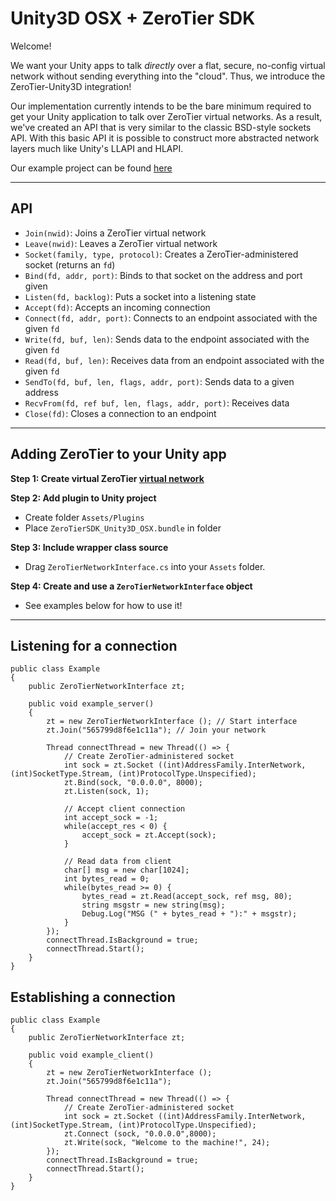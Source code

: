 Unity3D OSX + ZeroTier SDK
====

Welcome!

We want your Unity apps to talk *directly* over a flat, secure, no-config virtual network without sending everything into the "cloud". Thus, we introduce the ZeroTier-Unity3D integration!  

Our implementation currently intends to be the bare minimum required to get your Unity application to talk over ZeroTier virtual networks. As a result, we've created an API that is very similar to the classic BSD-style sockets API. With this basic API it is possible to construct more abstracted network layers much like Unity's LLAPI and HLAPI.

Our example project can be found [here]()

***
## API  

- `Join(nwid)`: Joins a ZeroTier virtual network
- `Leave(nwid)`: Leaves a ZeroTier virtual network
- `Socket(family, type, protocol)`: Creates a ZeroTier-administered socket (returns an `fd`)
- `Bind(fd, addr, port)`: Binds to that socket on the address and port given
- `Listen(fd, backlog)`: Puts a socket into a listening state
- `Accept(fd)`: Accepts an incoming connection
- `Connect(fd, addr, port)`: Connects to an endpoint associated with the given `fd` 
- `Write(fd, buf, len)`: Sends data to the endpoint associated with the given `fd`
- `Read(fd, buf, len)`: Receives data from an endpoint associated with the given `fd`
- `SendTo(fd, buf, len, flags, addr, port)`: Sends data to a given address
- `RecvFrom(fd, ref buf, len, flags, addr, port)`: Receives data
- `Close(fd)`: Closes a connection to an endpoint

***
## Adding ZeroTier to your Unity app

**Step 1: Create virtual ZeroTier [virtual network](https://my.zerotier.com/)**

**Step 2: Add plugin to Unity project**
 - Create folder `Assets/Plugins`
 - Place `ZeroTierSDK_Unity3D_OSX.bundle` in folder

**Step 3: Include wrapper class source**
 - Drag `ZeroTierNetworkInterface.cs` into your `Assets` folder.

**Step 4: Create and use a `ZeroTierNetworkInterface` object**
 - See examples below for how to use it!

***

## Listening for a connection
```
public class Example
{
	public ZeroTierNetworkInterface zt;

	public void example_server()
	{
		zt = new ZeroTierNetworkInterface (); // Start interface
		zt.Join("565799d8f6e1c11a"); // Join your network

		Thread connectThread = new Thread(() => { 
			// Create ZeroTier-administered socket
			int sock = zt.Socket ((int)AddressFamily.InterNetwork, (int)SocketType.Stream, (int)ProtocolType.Unspecified);
			zt.Bind(sock, "0.0.0.0", 8000);
			zt.Listen(sock, 1);

			// Accept client connection
			int accept_sock = -1;
			while(accept_res < 0) {
				accept_sock = zt.Accept(sock);
			}

			// Read data from client
			char[] msg = new char[1024];
			int bytes_read = 0;
			while(bytes_read >= 0) { 
				bytes_read = zt.Read(accept_sock, ref msg, 80);
				string msgstr = new string(msg);
				Debug.Log("MSG (" + bytes_read + "):" + msgstr);
			}
		});
		connectThread.IsBackground = true;
		connectThread.Start();
	}
}
```

## Establishing a connection
```
public class Example
{
	public ZeroTierNetworkInterface zt;

	public void example_client()
	{
		zt = new ZeroTierNetworkInterface ();
		zt.Join("565799d8f6e1c11a");

		Thread connectThread = new Thread(() => {	
			// Create ZeroTier-administered socket		
			int sock = zt.Socket ((int)AddressFamily.InterNetwork, (int)SocketType.Stream, (int)ProtocolType.Unspecified);
			zt.Connect (sock, "0.0.0.0",8000);
			zt.Write(sock, "Welcome to the machine!", 24);
		});
		connectThread.IsBackground = true;
		connectThread.Start();
	}
}
```